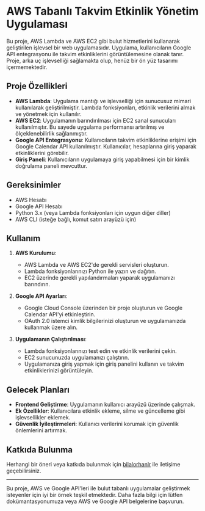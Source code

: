 # AWS Tabanlı Takvim Etkinlik Yönetim Uygulaması

Bu proje, AWS Lambda ve AWS EC2 gibi bulut hizmetlerini kullanarak geliştirilen işlevsel bir web uygulamasıdır. Uygulama, kullanıcıların Google API entegrasyonu ile takvim etkinliklerini görüntülemesine olanak tanır. Proje, arka uç işlevselliği sağlamakta olup, henüz bir ön yüz tasarımı içermemektedir.

## Proje Özellikleri

- **AWS Lambda**: Uygulama mantığı ve işlevselliği için sunucusuz mimari kullanılarak geliştirilmiştir. Lambda fonksiyonları, etkinlik verilerini almak ve yönetmek için kullanılır.
- **AWS EC2**: Uygulamanın barındırılması için EC2 sanal sunucuları kullanılmıştır. Bu sayede uygulama performansı artırılmış ve ölçeklenebilirlik sağlanmıştır.
- **Google API Entegrasyonu**: Kullanıcıların takvim etkinliklerine erişimi için Google Calendar API kullanılmıştır. Kullanıcılar, hesaplarına giriş yaparak etkinliklerini görebilir.
- **Giriş Paneli**: Kullanıcıların uygulamaya giriş yapabilmesi için bir kimlik doğrulama paneli mevcuttur.

## Gereksinimler

- AWS Hesabı
- Google API Hesabı
- Python 3.x (veya Lambda fonksiyonları için uygun diğer diller)
- AWS CLI (isteğe bağlı, komut satırı arayüzü için)

## Kullanım

1. **AWS Kurulumu**:
   - AWS Lambda ve AWS EC2'de gerekli servisleri oluşturun.
   - Lambda fonksiyonlarınızı Python ile yazın ve dağıtın.
   - EC2 üzerinde gerekli yapılandırmaları yaparak uygulamanızı barındırın.

2. **Google API Ayarları**:
   - Google Cloud Console üzerinden bir proje oluşturun ve Google Calendar API'yi etkinleştirin.
   - OAuth 2.0 istemci kimlik bilgilerinizi oluşturun ve uygulamanızda kullanmak üzere alın.

3. **Uygulamanın Çalıştırılması**:
   - Lambda fonksiyonlarınızı test edin ve etkinlik verilerini çekin.
   - EC2 sunucunuzda uygulamanızı çalıştırın.
   - Uygulamanıza giriş yapmak için giriş panelini kullanın ve takvim etkinliklerinizi görüntüleyin.

## Gelecek Planları

- **Frontend Geliştirme**: Uygulamanın kullanıcı arayüzü üzerinde çalışmak.
- **Ek Özellikler**: Kullanıcılara etkinlik ekleme, silme ve güncelleme gibi işlevsellikler eklemek.
- **Güvenlik İyileştirmeleri**: Kullanıcı verilerini korumak için güvenlik önlemlerini artırmak.

## Katkıda Bulunma

Herhangi bir öneri veya katkıda bulunmak için [bilalorhanlr](mailto:bilalorhanlr@example.com) ile iletişime geçebilirsiniz.

---

Bu proje, AWS ve Google API'leri ile bulut tabanlı uygulamalar geliştirmek isteyenler için iyi bir örnek teşkil etmektedir. Daha fazla bilgi için lütfen dokümantasyonumuza veya AWS ve Google API belgelerine başvurun.
